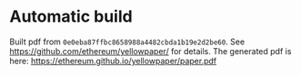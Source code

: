 # Automatic build
Built pdf from `0e0eba87ffbc8658988a4482cbda1b19e2d2be60`. See https://github.com/ethereum/yellowpaper/ for details.
The generated pdf is here: https://ethereum.github.io/yellowpaper/paper.pdf
